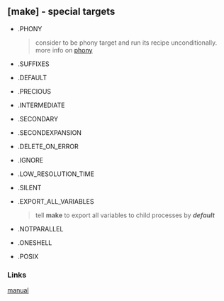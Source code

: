 ## [make] - special targets

* .PHONY
    > consider to be phony target and run its recipe unconditionally. more info on [phony](https://www.gnu.org/software/make/manual/html_node/Phony-Targets.html#Phony-Targets)
* .SUFFIXES

* .DEFAULT

* .PRECIOUS

* .INTERMEDIATE

* .SECONDARY

* .SECONDEXPANSION

* .DELETE_ON_ERROR

* .IGNORE

* .LOW_RESOLUTION_TIME

* .SILENT

* .EXPORT_ALL_VARIABLES
    > tell **make** to export all variables to child processes by ***default***

* .NOTPARALLEL

* .ONESHELL

* .POSIX





### Links
[manual](https://www.gnu.org/software/make/manual/html_node/Special-Targets.html)

